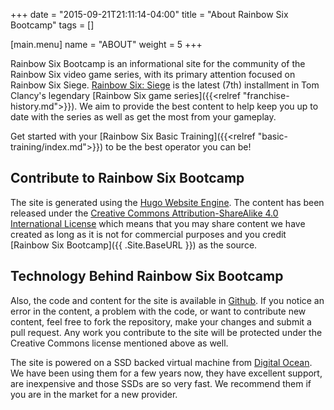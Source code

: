 +++
date = "2015-09-21T21:11:14-04:00"
title = "About Rainbow Six Bootcamp"
tags = []

[main.menu]
  name = "ABOUT"
  weight = 5
+++

Rainbow Six Bootcamp is an informational site for the community of the Rainbow Six video game series, with its primary attention focused on Rainbow Six Siege. [Rainbow Six: Siege](http://rainbow6.ubi.com/siege) is the latest (7th) installment in Tom Clancy's legendary [Rainbow Six game series]({{<relref "franchise-history.md">}}). We aim to provide the best content to help keep you up to date with the series as well as get the most from your gameplay.

Get started with your [Rainbow Six Basic Training]({{<relref "basic-training/index.md">}}) to be the best operator you can be!

## Contribute to Rainbow Six Bootcamp

The site is generated using the [Hugo Website Engine](http://gohugo.io/). The content has been released under the [Creative Commons Attribution-ShareAlike 4.0 International License](http://creativecommons.org/licenses/by-sa/4.0/) which means that you may share content we have created as long as it is not for commercial purposes and you credit [Rainbow Six Bootcamp]({{ .Site.BaseURL }}) as the source.

## Technology Behind Rainbow Six Bootcamp

Also, the code and content for the site is available in [Github](https://github.com/christophermancini/rainbow-six-bootcamp). If you notice an error in the content, a problem with the code, or want to contribute new content, feel free to fork the repository, make your changes and submit a pull request. Any work you contribute to the site will be protected under the Creative Commons license mentioned above as well.

The site is powered on a SSD backed virtual machine from [Digital Ocean](https://www.digitalocean.com/?refcode=76ac42e5dcf8). We have been using them for a few years now, they have excellent support, are inexpensive and those SSDs are so very fast. We recommend them if you are in the market for a new provider.
